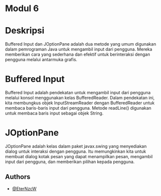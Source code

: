 
# Modul 6
# Deskripsi
Buffered Input dan JOptionPane adalah dua metode yang umum digunakan dalam pemrograman Java untuk mengambil input dari pengguna. Mereka memberikan cara yang sederhana dan efektif untuk berinteraksi dengan pengguna melalui antarmuka grafis.

# Buffered Input
Buffered Input adalah pendekatan untuk mengambil input dari pengguna melalui konsol menggunakan kelas BufferedReader. Dalam pendekatan ini, kita membungkus objek InputStreamReader dengan BufferedReader untuk membaca baris-baris input dari pengguna. Metode readLine() digunakan untuk membaca baris input sebagai objek String.

# JOptionPane
JOptionPane adalah kelas dalam paket javax.swing yang menyediakan dialog untuk interaksi dengan pengguna. Itu memungkinkan kita untuk membuat dialog kotak pesan yang dapat menampilkan pesan, mengambil input dari pengguna, dan memberikan pilihan kepada pengguna.
## Authors

- [@EterNzcW](https://github.com/EterNzcW)

